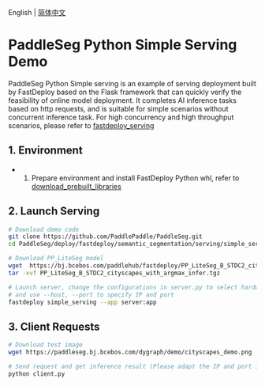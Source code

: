 English | [简体中文](README_CN.md)

# PaddleSeg Python Simple Serving Demo

PaddleSeg Python Simple serving is an example of serving deployment built by FastDeploy based on the Flask framework that can quickly verify the feasibility of online model deployment. It completes AI inference tasks based on http requests, and is suitable for simple scenarios without concurrent inference task. For high concurrency and high throughput scenarios, please refer to [fastdeploy_serving](../fastdeploy_serving/)

## 1. Environment

- 1. Prepare environment and install FastDeploy Python whl, refer to [download_prebuilt_libraries](https://github.com/PaddlePaddle/FastDeploy/blob/develop/docs/en/build_and_install#install-prebuilt-fastdeploy)

## 2. Launch Serving
```bash
# Download demo code
git clone https://github.com/PaddlePaddle/PaddleSeg.git 
cd PaddleSeg/deploy/fastdeploy/semantic_segmentation/serving/simple_serving

# Download PP_LiteSeg model
wget  https://bj.bcebos.com/paddlehub/fastdeploy/PP_LiteSeg_B_STDC2_cityscapes_with_argmax_infer.tgz
tar -xvf PP_LiteSeg_B_STDC2_cityscapes_with_argmax_infer.tgz

# Launch server, change the configurations in server.py to select hardware, backend, etc.
# and use --host, --port to specify IP and port
fastdeploy simple_serving --app server:app
```

## 3. Client Requests
```bash
# Download test image
wget https://paddleseg.bj.bcebos.com/dygraph/demo/cityscapes_demo.png

# Send request and get inference result (Please adapt the IP and port if necessary)
python client.py
```
